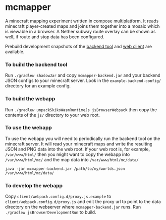# mcmapper

A minecraft mapping experiment written in compose multiplatform. It
reads minecraft player-created maps and joins them together into a
mosaic which is viewable in a browser. A Nether subway route overlay
can be shown as well, if route and stop data has been configured.

Prebuild development snapshots of the
[backend tool](https://nightly.link/jre/mcmapper/workflows/build.yaml/master/mcmapper-backend.zip)
and
[web client](https://nightly.link/jre/mcmapper/workflows/build.yaml/master/mcmapper-web.zip)
are available.

### To build the backend tool

Run `./gradlew shadowJar` and copy `mcmapper-backend.jar` and your
backend JSON configs to your minecraft server. Look in the
`example-backend-config/` directory for an example config.

### To build the webapp

Run `./gradlew unpackSkikoWasmRuntimeJs jsBrowserWebpack` then copy
the contents of the `js/` directory to your web root.

### To use the webapp

To use the webapp you will need to periodically run the backend tool
on the minecraft server. It will read your minecraft maps and write
the resulting JSON and PNG data into the web root. If your web root
is, for example, `/var/www/html/` then you might want to copy the webapp
into `/var/www/html/mc/` and the map data into `/var/www/html/mc/data/`

`java -jar mcmapper-backend.jar /path/to/my/worlds.json /var/www/html/mc/data/`

### To develop the webapp

Copy `client/webpack.config.d/proxy.js.example` to
`client/webpack.config.d/proxy.js` and edit the proxy url to point to
the data directory on the webserver where `mcmapper-backend.jar`
runs. Run `./gradlew jsBrowserDevelopmentRun` to build.
